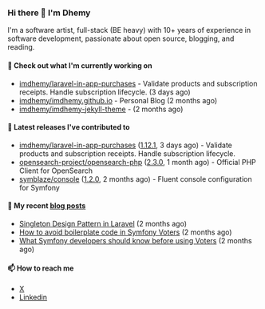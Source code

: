 ### Hi there 👋 I'm Dhemy

I'm a software artist, full-stack (BE heavy) with 10+ years of experience in software development,
passionate about open source, blogging, and reading.

#### 👷 Check out what I'm currently working on

- [imdhemy/laravel-in-app-purchases](https://github.com/imdhemy/laravel-in-app-purchases) - Validate products and subscription receipts. Handle subscription lifecycle. (3 days ago)
- [imdhemy/imdhemy.github.io](https://github.com/imdhemy/imdhemy.github.io) - Personal Blog (2 months ago)
- [imdhemy/imdhemy-jekyll-theme](https://github.com/imdhemy/imdhemy-jekyll-theme) -  (2 months ago)

#### 🔭 Latest releases I've contributed to

- [imdhemy/laravel-in-app-purchases](https://github.com/imdhemy/laravel-in-app-purchases) ([1.12.1](https://github.com/imdhemy/laravel-in-app-purchases/releases/tag/1.12.1), 3 days ago) - Validate products and subscription receipts. Handle subscription lifecycle.
- [opensearch-project/opensearch-php](https://github.com/opensearch-project/opensearch-php) ([2.3.0](https://github.com/opensearch-project/opensearch-php/releases/tag/2.3.0), 1 month ago) - Official PHP Client for OpenSearch
- [symblaze/console](https://github.com/symblaze/console) ([1.2.0](https://github.com/symblaze/console/releases/tag/1.2.0), 2 months ago) - Fluent console configuration for Symfony

#### 📜 My recent [blog posts](https://imdhemy.com/)

- [Singleton Design Pattern in Laravel](https://imdhemy.com/blog/php/singleton-design-pattern-in-laravel.html/) (2 months ago)
- [How to avoid boilerplate code in Symfony Voters](https://imdhemy.com/blog/php/how-to-avoid-boilerplate-code-in-symfony-voters.html/) (2 months ago)
- [What Symfony developers should know before using Voters](https://imdhemy.com/blog/php/what-symfony-developers-should-know-before-using-voters.html/) (2 months ago)

#### 📫 How to reach me

- [X](https://twitter.com/imdhemy)
- [Linkedin](https://linkedin.com/in/imdhemy)
